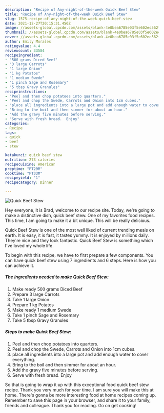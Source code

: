 ```yaml
---
description: "Recipe of Any-night-of-the-week Quick Beef Stew"
title: "Recipe of Any-night-of-the-week Quick Beef Stew"
slug: 1575-recipe-of-any-night-of-the-week-quick-beef-stew
date: 2021-12-27T20:15:31.456Z
image: //assets-global.cpcdn.com/assets/blank-4e0bea6785e03f5e602ec562f230caae08da540cada707380b4fe1bbebba43da.png
thumbnail: //assets-global.cpcdn.com/assets/blank-4e0bea6785e03f5e602ec562f230caae08da540cada707380b4fe1bbebba43da.png
cover: //assets-global.cpcdn.com/assets/blank-4e0bea6785e03f5e602ec562f230caae08da540cada707380b4fe1bbebba43da.png
author: Emily Morales
ratingvalue: 4.4
reviewcount: 33584
recipeingredient:
- "500 grams Diced Beef"
- "3 large Carrots"
- "1 large Onion"
- "1 kg Potatos"
- "1 medium Swede"
- "1 pinch Sage and Rosemary"
- "5 tbsp Gravy Granules"
recipeinstructions:
- "Peel and then chop potatoes into quarters."
- "Peel and chop the Swede, Carrots and Onion into 1cm cubes."
- "place all ingredients into a large pot and add enough water to cover everything."
- "Bring to the boil and then simmer for about an hour."
- "Add the gravy five minutes before serving."
- "Serve with fresh bread.  Enjoy"
categories:
- Recipe
tags:
- quick
- beef
- stew

katakunci: quick beef stew 
nutrition: 273 calories
recipecuisine: American
preptime: "PT29M"
cooktime: "PT33M"
recipeyield: "1"
recipecategory: Dinner

---
```



![Quick Beef Stew](//assets-global.cpcdn.com/assets/blank-4e0bea6785e03f5e602ec562f230caae08da540cada707380b4fe1bbebba43da.png)

Hey everyone, it is Brad, welcome to our recipe site. Today, we're going to make a distinctive dish, quick beef stew. One of my favorites food recipes. This time, I am going to make it a bit unique. This will be really delicious.

Quick Beef Stew is one of the most well liked of current trending meals on earth. It is easy, it is fast, it tastes yummy. It is enjoyed by millions daily. They're nice and they look fantastic. Quick Beef Stew is something which I've loved my whole life.




To begin with this recipe, we have to first prepare a few components. You can have quick beef stew using 7 ingredients and 6 steps. Here is how you can achieve it.

<!--inarticleads1-->

##### The ingredients needed to make Quick Beef Stew:

1. Make ready 500 grams Diced Beef
1. Prepare 3 large Carrots
1. Take 1 large Onion
1. Prepare 1 kg Potatos
1. Make ready 1 medium Swede
1. Take 1 pinch Sage and Rosemary
1. Take 5 tbsp Gravy Granules




<!--inarticleads2-->

##### Steps to make Quick Beef Stew:

1. Peel and then chop potatoes into quarters.
1. Peel and chop the Swede, Carrots and Onion into 1cm cubes.
1. place all ingredients into a large pot and add enough water to cover everything.
1. Bring to the boil and then simmer for about an hour.
1. Add the gravy five minutes before serving.
1. Serve with fresh bread.  Enjoy




So that is going to wrap it up with this exceptional food quick beef stew recipe. Thank you very much for your time. I am sure you will make this at home. There's gonna be more interesting food at home recipes coming up. Remember to save this page in your browser, and share it to your family, friends and colleague. Thank you for reading. Go on get cooking!
